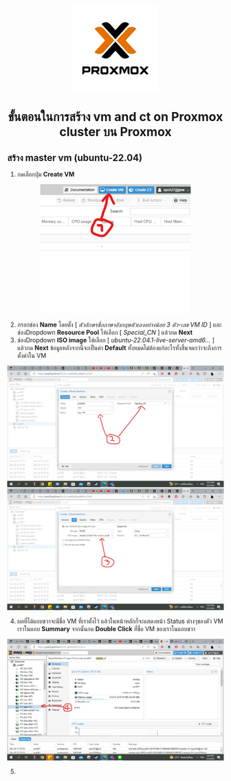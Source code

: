 <p align="center"> <img src="Screenshots/logo.png" alt="Paris" width="200"></p>

# <p align="center">ขั้นตอนในการสร้าง vm and ct on Proxmox cluster บน Proxmox</p>

## สร้าง master vm (ubuntu-22.04)

1. กดเลือกปุ่ม **Create VM**

<p align="center"> <img src="Screenshots/(39-1).png" width='350' ></p>

2. กรอกช่อง **Name** โดยตั้ง [ *ตัวอักษรชื่อภาษาอังกฤษตัวเองอย่างน้อย 3 ตัว-เลข VM ID* ] และช่องDropdown **Resource Pool** ให้เลือก [ *Special_CN* ] แล้วกด **Next**
3. ช่องDropdown **ISO image** ให้เลือก [ *ubuntu-22.04.1-live-server-amd6...* ] แล้วกด **Next** ข้อมูลหลังจากนี้จะเป็นค่า **Default** ทั้งหมดไม่ต้องแก้อะไรทั้งสิ้นจดกว่าจะถึงการตั้งค่าใน VM

<p float="left"><img src="Screenshots/(40).png">
<img src="Screenshots/(41).png" ></p>

4. ผลที่ได้แถบขวาจะมีชื่อ VM ที่เราตั้งไว้ แล้วในหน้าหลักก็จะแสดงหน้า Status ต่างๆของตัว VM เราในแถบ **Summary** จากนั้นกด **Double Click** ที่ชื่อ VM ของเราในแถบขวา

<p align="center"> <img src="Screenshots/(45).png"></p>

5. 



